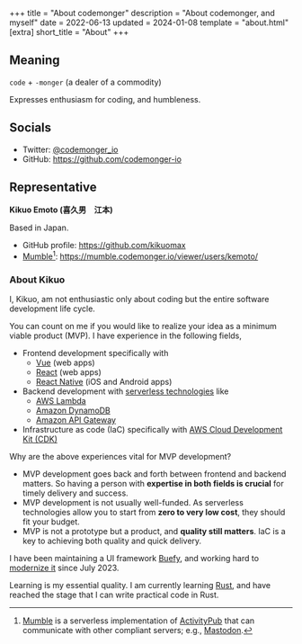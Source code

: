 +++
title = "About codemonger"
description = "About codemonger, and myself"
date = 2022-06-13
updated = 2024-01-08
template = "about.html"
[extra]
short_title = "About"
+++

## Meaning

`code` + `-monger` (a dealer of a commodity)

Expresses enthusiasm for coding, and humbleness.

## Socials

- Twitter: [@codemonger_io](https://twitter.com/codemonger_io)
- GitHub: <https://github.com/codemonger-io>

## Representative

**Kikuo Emoto (喜久男　江本)**

Based in Japan.

- GitHub profile: <https://github.com/kikuomax>
- [Mumble](../product/mumble/)[^1]: <https://mumble.codemonger.io/viewer/users/kemoto/>

[^1]: [Mumble](../product/mumble/) is a serverless implementation of [ActivityPub](https://activitypub.rocks) that can communicate with other compliant servers; e.g., [Mastodon](https://joinmastodon.org/).

### About Kikuo

I, Kikuo, am not enthusiastic only about coding but the entire software development life cycle.

You can count on me if you would like to realize your idea as a minimum viable product (MVP).
I have experience in the following fields,
- Frontend development specifically with
    - [Vue](https://vuejs.org) (web apps)
    - [React](https://reactjs.org) (web apps)
    - [React Native](https://reactnative.dev) (iOS and Android apps)
- Backend development with [serverless technologies](https://aws.amazon.com/serverless/) like
    - [AWS Lambda](https://aws.amazon.com/lambda/)
    - [Amazon DynamoDB](https://aws.amazon.com/dynamodb/)
    - [Amazon API Gateway](https://aws.amazon.com/api-gateway/)
- Infrastructure as code (IaC) specifically with [AWS Cloud Development Kit (CDK)](https://aws.amazon.com/cdk/)

Why are the above experiences vital for MVP development?
- MVP development goes back and forth between frontend and backend matters.
  So having a person with **expertise in both fields is crucial** for timely delivery and success.
- MVP development is not usually well-funded.
  As serverless technologies allow you to start from **zero to very low cost**, they should fit your budget.
- MVP is not a prototype but a product, and **quality still matters**.
  IaC is a key to achieving both quality and quick delivery.

I have been maintaining a UI framework [Buefy](https://buefy.org), and working hard to [modernize it](https://github.com/ntohq/buefy-next) since July 2023.

Learning is my essential quality.
I am currently learning [Rust](https://www.rust-lang.org), and have reached the stage that I can write practical code in Rust.